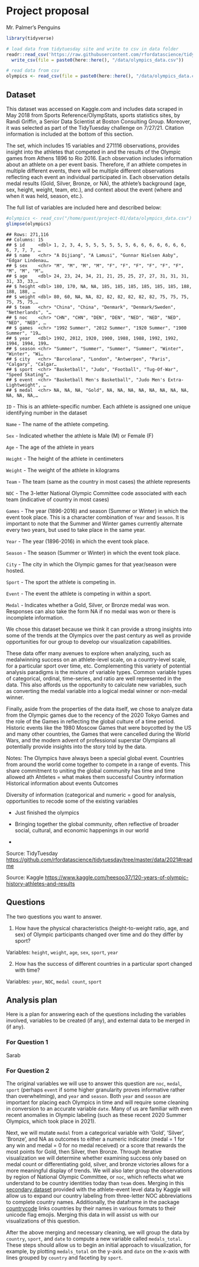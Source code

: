 Project proposal
================
Mr. Palmer’s Penguins

``` r
library(tidyverse)

# load data from tidytuesday site and write to csv in data folder
readr::read_csv('https://raw.githubusercontent.com/rfordatascience/tidytuesday/master/data/2021/2021-07-27/olympics.csv') %>%
  write_csv(file = paste0(here::here(), "/data/olympics_data.csv"))

# read data from csv
olympics <- read_csv(file = paste0(here::here(), "/data/olympics_data.csv"))
```

## Dataset

This dataset was accessed on Kaggle.com and includes data scraped in May
2018 from Sports Reference/OlympStats, sports statistics sites, by Randi
Griffin, a Senior Data Scientist at Boston Consulting Group. Moreover,
it was selected as part of the TidyTuesday challenge on 7/27/21.
Citation information is included at the bottom of this section.

The set, which includes 15 variables and 271116 observations, provides
insight into the athletes that competed in and the results of the
Olympic games from Athens 1896 to Rio 2016. Each observation includes
information about an athlete on a per event basis. Therefore, if an
athlete competes in multiple different events, there will be multiple
different observations reflecting each event an individual participated
in. Each observation details medal results (Gold, Silver, Bronze, or
NA), the athlete’s background (age, sex, height, weight, team, etc.),
and context about the event (where and when it was held, season, etc.).

The full list of variables are included here and described below:

``` r
#olympics <- read_csv("/home/guest/project-01/data/olympics_data.csv")
glimpse(olympics)
```

    ## Rows: 271,116
    ## Columns: 15
    ## $ id     <dbl> 1, 2, 3, 4, 5, 5, 5, 5, 5, 5, 6, 6, 6, 6, 6, 6, 6, 6, 7, 7, 7, …
    ## $ name   <chr> "A Dijiang", "A Lamusi", "Gunnar Nielsen Aaby", "Edgar Lindenau…
    ## $ sex    <chr> "M", "M", "M", "M", "F", "F", "F", "F", "F", "F", "M", "M", "M"…
    ## $ age    <dbl> 24, 23, 24, 34, 21, 21, 25, 25, 27, 27, 31, 31, 31, 31, 33, 33,…
    ## $ height <dbl> 180, 170, NA, NA, 185, 185, 185, 185, 185, 185, 188, 188, 188, …
    ## $ weight <dbl> 80, 60, NA, NA, 82, 82, 82, 82, 82, 82, 75, 75, 75, 75, 75, 75,…
    ## $ team   <chr> "China", "China", "Denmark", "Denmark/Sweden", "Netherlands", "…
    ## $ noc    <chr> "CHN", "CHN", "DEN", "DEN", "NED", "NED", "NED", "NED", "NED", …
    ## $ games  <chr> "1992 Summer", "2012 Summer", "1920 Summer", "1900 Summer", "19…
    ## $ year   <dbl> 1992, 2012, 1920, 1900, 1988, 1988, 1992, 1992, 1994, 1994, 199…
    ## $ season <chr> "Summer", "Summer", "Summer", "Summer", "Winter", "Winter", "Wi…
    ## $ city   <chr> "Barcelona", "London", "Antwerpen", "Paris", "Calgary", "Calgar…
    ## $ sport  <chr> "Basketball", "Judo", "Football", "Tug-Of-War", "Speed Skating"…
    ## $ event  <chr> "Basketball Men's Basketball", "Judo Men's Extra-Lightweight", …
    ## $ medal  <chr> NA, NA, NA, "Gold", NA, NA, NA, NA, NA, NA, NA, NA, NA, NA, NA,…

`ID` - This is an athlete-specific number. Each athlete is assigned one
unique identifying number in the dataset

`Name` - The name of the athlete competing.

`Sex` - Indicated whether the athlete is Male (M) or Female (F)

`Age` - The age of the athlete in years

`Height` - The height of the athlete in centimeters

`Weight` - The weight of the athlete in kilograms

`Team` - The team (same as the country in most cases) the athlete
represents

`NOC` - The 3-letter National Olympic Committee code associated with
each team (indicative of country in most cases)

`Games` - The year (1896-2016) and season (Summer or Winter) in which
the event took place. This is a character combination of `Year` and
`Season`. It is important to note that the Summer and Winter games
currently alternate every two years, but used to take place in the same
year.

`Year` - The year (1896-2016) in which the event took place.

`Season` - The season (Summer or Winter) in which the event took place.

`City` - The city in which the Olympic games for that year/season were
hosted.

`Sport` - The sport the athlete is competing in.

`Event` - The event the athlete is competing in within a sport.

`Medal` - Indicates whether a Gold, Silver, or Bronze medal was won.
Responses can also take the form NA if no medal was won or there is
incomplete information.

We chose this dataset because we think it can provide a strong insights
into some of the trends at the Olympics over the past century as well as
provide opportunities for our group to develop our visualization
capabilities.

These data offer many avenues to explore when analyzing, such as
medalwinning success on an athlete-level scale, on a country-level
scale, for a particular sport over time, etc. Complementing this variety
of potential analysis paradigms is the mixture of variable types. Common
variable types of categorical, ordinal, time-series, and ratio are well
represented in the data. This also affords us the opportunity to
calculate new variables, such as converting the medal variable into a
logical medal winner or non-medal winner.

Finally, aside from the properties of the data itself, we chose to
analyze data from the Olympic games due to the recency of the 2020 Tokyo
Games and the role of the Games in reflecting the global culture of a
time period. Historic events like the 1980 Moscow Games that were
boycotted by the US and many other countries, the Games that were
cancelled during the World Wars, and the modern advent of professional
superstar Olympians all potentially provide insights into the story told
by the data.

Notes: The Olympics have always been a special global event. Countries
from around the world come together to compete in a range of events.
This share commitment to uniting the global community has time and time
allowed ath Ahtletes = what makes them successful Country information
Historical information about events Outcomes

Diversity of information (categorical and numeric = good for analysis,
opportunities to recode some of the existing variables

  - Just finished the olympics

  - Bringing together the global community, often reflective of broader
    social, cultural, and economic happenings in our world

  - 
Source: TidyTuesday
<https://github.com/rfordatascience/tidytuesday/tree/master/data/2021#readme>

Source: Kaggle
<https://www.kaggle.com/heesoo37/120-years-of-olympic-history-athletes-and-results>

## Questions

The two questions you want to answer.

1.  How have the physical characteristics (height-to-weight ratio, age,
    and sex) of Olympic participants changed over time and do they
    differ by sport?

Variables: `height`, `weight`, `age`, `sex`, `sport`, `year`

2.  How has the success of different countries in a particular sport
    changed with time?

Variables: `year`, `NOC`, `medal count`, `sport`

## Analysis plan

Here is a plan for answering each of the questions including the
variables involved, variables to be created (if any), and external data
to be merged in (if any).

### For Question 1

Sarab

### For Question 2

The original variables we will use to answer this question are `noc`,
`medal`, `sport` (perhaps `event` if some higher granularity proves
informative rather than overwhelming), and `year` and `season`. Both
`year` and `season` are important for placing each Olympics in time and
will require some cleaning in conversion to an accurate variable `date`.
Many of us are familiar with even recent anomalies in Olympic labeling
(such as these recent 2020 Summer Olympics, which took place in 2021).

Next, we will mutate `medal` from a categorical variable with ‘Gold’,
‘Silver’, ‘Bronze’, and NA as outcomes to either a numeric indicator
(medal = 1 for any win and medal = 0 for no medal received) or a score
that rewards the most points for Gold, then Silver, then Bronze. Through
iterative visualization we will determine whether examining success only
based on medal count or differentiating gold, silver, and bronze
victories allows for a more meaningful display of trends. We will also
later group the observations by region of National Olympic Committee, or
`noc`, which reflects what we understand to be country identities today
than `team` does. Merging in this [secondary
dataset](https://www.kaggle.com/heesoo37/120-years-of-olympic-history-athletes-and-results?select=noc_regions.csv)
provided with the athlete-event level data by Kaggle will allow us to
expand our country labeling from three-letter NOC abbreviations to
complete country names. Additionally, the dataframe in the package
[countrycode](https://vincentarelbundock.github.io/countrycode/) links
countries by their names in various formats to their unicode flag
emojis. Merging this data in will assist us with our visualizations of
this question.

After the above merging and necessary cleaning, we will group the data
by `country`, `sport`, and `date` to compute a new variable called
`medals_total`. These steps should allow us to begin an initial approach
to visualization, for example, by plotting `medals_total` on the y-axis
and `date` on the x-axis with lines grouped by `country` and faceting by
`sport`.
